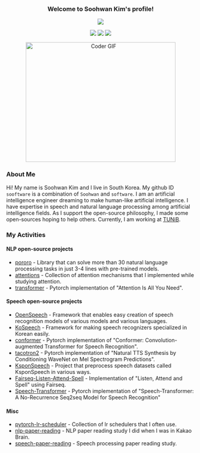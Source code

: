<h3 align="center">
  Welcome to Soohwan Kim's profile!
</h3>
  
    
<!-- Typing SVG by DenverCoder1 - https://github.com/DenverCoder1/readme-typing-svg -->
<p align="center">
  <a href="https://github.com/sooftware/sooftware"><img src="https://readme-typing-svg.herokuapp.com?center=true&vCenter=true&lines=Code+lover;NLP+Engineer+at+TUNiB&height=45"></a>
</p>

<p align="center">
  <a href="https://github.com/sooftware/sooftware"><img src="https://badges.frapsoft.com/os/v2/open-source.svg?v=103"></a>
  <a href="https://github.com/sooftware/sooftware"><img src="https://img.shields.io/github/followers/sooftware?style=social"></a>
  <a href="https://github.com/sooftware/sooftware"><img src="https://img.shields.io/github/stars/sooftware?style=social"></a>
</p>
  
<p  align="center"><img src="https://github.com/sooftware/sooftware/blob/master/images/code.gif" alt="Coder GIF" width="400" height="320">

### About Me
  
Hi! My name is Soohwan Kim and I live in South Korea. My github ID `sooftware` is a combination of `Soohwan` and `software`. I am an artificial intelligence engineer dreaming to make human-like artificial intelligence. I have expertise in speech and natural language processing among artificial intelligence fields. As I support the open-source philosophy, I made some open-sources hoping to help others. Currently, I am working at [TUNiB](http://www.tunib.ai/).
  
### My Activities
    
#### NLP open-source projects
- [pororo](https://github.com/kakaobrain/pororo) - Library that can solve more than 30 natural language processing tasks in just 3-4 lines with pre-trained models.
- [attentions](https://github.com/sooftware/attentions) - Collection of attention mechanisms that I implemented while studying attention.
- [transformer](https://github.com/sooftware/transformer) - Pytorch implementation of "Attention Is All You Need".
  
  
#### Speech open-source projects
- [OpenSpeech](https://github.com/sooftware/OpenSpeech) - Framework that enables easy creation of speech recognition models of various models and various languages.
- [KoSpeech](https://github.com/sooftware/KoSpeech) - Framework for making speech recognizers specialized in Korean easily.
- [conformer](https://github.com/sooftware/conformer) - Pytorch implementation of "Conformer: Convolution-augmented Transformer for Speech Recognition".  
- [tacotron2](https://github.com/sooftware/tacotron2) - Pytorch implementation of "Natural TTS Synthesis by Conditioning WaveNet on Mel Spectrogram Predictions".
- [KsponSpeech](https://github.com/sooftware/ksponspeech) - Project that preprocess speech datasets called KsponSpeech in various ways.
- [Fairseq-Listen-Attend-Spell](https://github.com/sooftware/Fairseq-Listen-Attend-Spell) - Implementation of "Listen, Attend and Spell" using Fairseq.
- [Speech-Transformer](https://github.com/sooftware/speech-transformer) - Pytorch implementation of "Speech-Transformer: A No-Recurrence Seq2seq Model for Speech Recognition"
  
#### Misc
- [pytorch-lr-scheduler](https://github.com/sooftware/pytorch-lr-scheduler) - Collection of lr schedulers that I often use.
- [nlp-paper-reading](https://github.com/kakaobrain/nlp-paper-reading) - NLP paper reading study I did when I was in Kakao Brain.  
- [speech-paper-reading](https://github.com/speech-paper-reading/speech-paper-reading) - Speech processing paper reading study.
